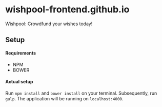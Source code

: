 # wishpool-frontend.github.io
Wishpool: Crowdfund your wishes today!

## Setup
#### Requirements
* NPM
* BOWER

#### Actual setup
Run `npm install` and `bower install` on your terminal. Subsequently, run `gulp`. The application will be running on `localhost:4000`.
